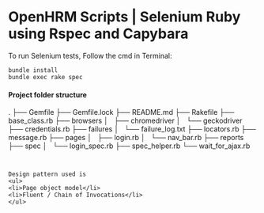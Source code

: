 OpenHRM Scripts | Selenium Ruby using Rspec and Capybara
========

To run Selenium tests, Follow the cmd in Terminal:

 ```
 bundle install
 bundle exec rake spec
 ```

#### Project folder structure

.
├── Gemfile
├── Gemfile.lock
├── README.md
├── Rakefile
├── base_class.rb
├── browsers
│   ├── chromedriver
│   └── geckodriver
├── credentials.rb
├── failures
│   └── failure_log.txt
├── locators.rb
├── message.rb
├── pages
│   ├── login.rb
│   └── nav_bar.rb
├── reports
├── spec
│   └── login_spec.rb
├── spec_helper.rb
└── wait_for_ajax.rb
```


Design pattern used is
<ul>
<li>Page object model</li>
<li>Fluent / Chain of Invocations</li>
</ul>
